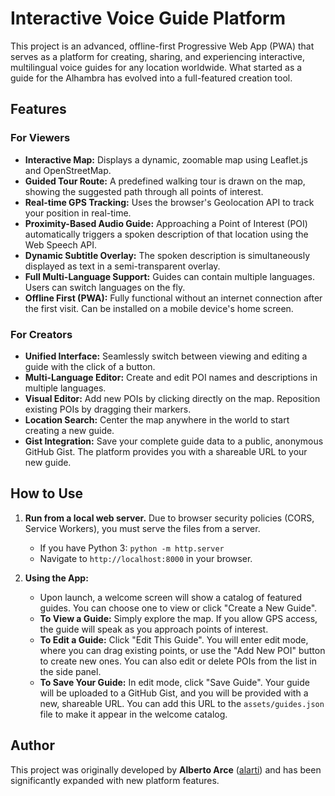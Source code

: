 # Interactive Voice Guide Platform

This project is an advanced, offline-first Progressive Web App (PWA) that serves as a platform for creating, sharing, and experiencing interactive, multilingual voice guides for any location worldwide. What started as a guide for the Alhambra has evolved into a full-featured creation tool.

## Features

### For Viewers
*   **Interactive Map:** Displays a dynamic, zoomable map using Leaflet.js and OpenStreetMap.
*   **Guided Tour Route:** A predefined walking tour is drawn on the map, showing the suggested path through all points of interest.
*   **Real-time GPS Tracking:** Uses the browser's Geolocation API to track your position in real-time.
*   **Proximity-Based Audio Guide:** Approaching a Point of Interest (POI) automatically triggers a spoken description of that location using the Web Speech API.
*   **Dynamic Subtitle Overlay:** The spoken description is simultaneously displayed as text in a semi-transparent overlay.
*   **Full Multi-Language Support:** Guides can contain multiple languages. Users can switch languages on the fly.
*   **Offline First (PWA):** Fully functional without an internet connection after the first visit. Can be installed on a mobile device's home screen.

### For Creators
*   **Unified Interface:** Seamlessly switch between viewing and editing a guide with the click of a button.
*   **Multi-Language Editor:** Create and edit POI names and descriptions in multiple languages.
*   **Visual Editor:** Add new POIs by clicking directly on the map. Reposition existing POIs by dragging their markers.
*   **Location Search:** Center the map anywhere in the world to start creating a new guide.
*   **Gist Integration:** Save your complete guide data to a public, anonymous GitHub Gist. The platform provides you with a shareable URL to your new guide.

## How to Use

1.  **Run from a local web server.** Due to browser security policies (CORS, Service Workers), you must serve the files from a server.
    *   If you have Python 3: `python -m http.server`
    *   Navigate to `http://localhost:8000` in your browser.

2.  **Using the App:**
    *   Upon launch, a welcome screen will show a catalog of featured guides. You can choose one to view or click "Create a New Guide".
    *   **To View a Guide:** Simply explore the map. If you allow GPS access, the guide will speak as you approach points of interest.
    *   **To Edit a Guide:** Click "Edit This Guide". You will enter edit mode, where you can drag existing points, or use the "Add New POI" button to create new ones. You can also edit or delete POIs from the list in the side panel.
    *   **To Save Your Guide:** In edit mode, click "Save Guide". Your guide will be uploaded to a GitHub Gist, and you will be provided with a new, shareable URL. You can add this URL to the `assets/guides.json` file to make it appear in the welcome catalog.

## Author

This project was originally developed by **Alberto Arce** ([alarti](https://github.com/alarti)) and has been significantly expanded with new platform features.
